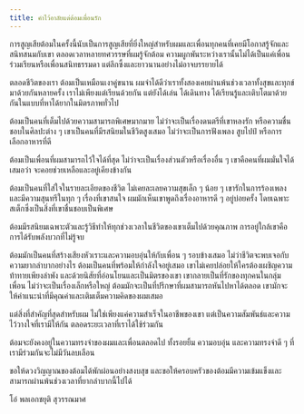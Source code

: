 ```yaml
---
title: คำไว้อาลัยแด่ต้อมเพื่อนรัก
---
```



การสูญเสียต้อมในครั้งนี้นับเป็นการสูญเสียที่ยิ่งใหญ่สำหรับผมและเพื่อนทุกคนที่เคยมีโอกาสรู้จักและสนิทสนมกับเขา ตลอดเวลาหลายทศวรรษที่ผมรู้จักต้อม ความผูกพันระหว่างเรานั้นไม่ได้เป็นแค่เพื่อนร่วมเรียนหรือเพื่อนสนิทธรรมดา แต่ลึกซึ้งและยาวนานอย่างไม่อาจบรรยายได้

ตลอดชีวิตของเรา ต้อมเป็นเหมือนเงาคู่ขนาน ผมจำได้ดีว่าเราทั้งสองเคยผ่านพ้นช่วงเวลาทั้งสุขและทุกข์มาด้วยกันหลายครั้ง เราไม่เพียงแต่เรียนด้วยกัน แต่ยังได้เล่น ได้เดินทาง ได้เรียนรู้และเติบโตมาด้วยกันในแบบที่หาได้ยากในมิตรภาพทั่วไป

ต้อมเป็นคนที่เต็มไปด้วยความสามารถพิเศษมากมาย ไม่ว่าจะเป็นเรื่องดนตรีที่เขาหลงรัก หรือความชื่นชอบในศิลปะต่าง ๆ เขาเป็นคนที่มีรสนิยมในชีวิตสูงเสมอ ไม่ว่าจะเป็นการฟังเพลง สูบไปป์ หรือการเลือกอาหารที่ดี

ต้อมเป็นเพื่อนที่ผมสามารถไว้ใจได้ที่สุด ไม่ว่าจะเป็นเรื่องส่วนตัวหรือเรื่องอื่น ๆ เขาคือคนที่ผมมั่นใจได้เสมอว่า จะคอยช่วยเหลือและอยู่เคียงข้างกัน

ต้อมเป็นคนที่ใส่ใจในรายละเอียดของชีวิต ไม่เคยละเลยความสุขเล็ก ๆ น้อย ๆ เขารักในการร้องเพลง และมีความสุนทรีในทุก ๆ เรื่องที่เขาสนใจ ผมมักเห็นเขาพูดถึงเรื่องอาหารดี ๆ อยู่บ่อยครั้ง โดยเฉพาะสเต็กซึ่งเป็นสิ่งที่เขาชื่นชอบเป็นพิเศษ

ต้อมมีรสนิยมเฉพาะตัวและรู้วิธีทำให้ทุกช่วงเวลาในชีวิตของเขาเต็มไปด้วยคุณภาพ การอยู่ใกล้เขาคือการได้รับพลังบวกที่ไม่รู้จบ

ต้อมมักเป็นคนที่สร้างเสียงหัวเราะและความอบอุ่นให้กับเพื่อน ๆ รอบข้างเสมอ ไม่ว่าชีวิตจะพบเจอกับความยากลำบากอย่างไร ต้อมเป็นคนที่พร้อมให้กำลังใจอยู่เสมอ เขาไม่เคยปล่อยให้ใครต้องเผชิญความท้าทายเพียงลำพัง และด้วยนิสัยที่อ่อนโยนและเป็นมิตรของเขา เขากลายเป็นที่รักของทุกคนในกลุ่มเพื่อน ไม่ว่าจะเป็นเรื่องเล็กหรือใหญ่ ต้อมมักจะเป็นที่ปรึกษาที่ผมสามารถหันไปหาได้ตลอด เขามักจะให้คำแนะนำที่มีคุณค่าและเติมเต็มความคิดของผมเสมอ

แต่สิ่งที่สำคัญที่สุดสำหรับผม ไม่ใช่เพียงแค่ความสำเร็จในอาชีพของเขา แต่เป็นความสัมพันธ์และความไว้วางใจที่เรามีให้กัน ตลอดระยะเวลาที่เราได้ใช้ร่วมกัน

ต้อมจะยังคงอยู่ในความทรงจำของผมและเพื่อนตลอดไป ทั้งรอยยิ้ม ความอบอุ่น และความทรงจำดี ๆ ที่เรามีร่วมกันจะไม่มีวันลบเลือน

ขอให้ดวงวิญญาณของต้อมได้พักผ่อนอย่างสงบสุข และขอให้ครอบครัวของต้อมมีความเข้มแข็งและสามารถผ่านพ้นช่วงเวลาที่ยากลำบากนี้ไปได้

โอ๋ พลเอกชยุติ สุวรรณมาศ

